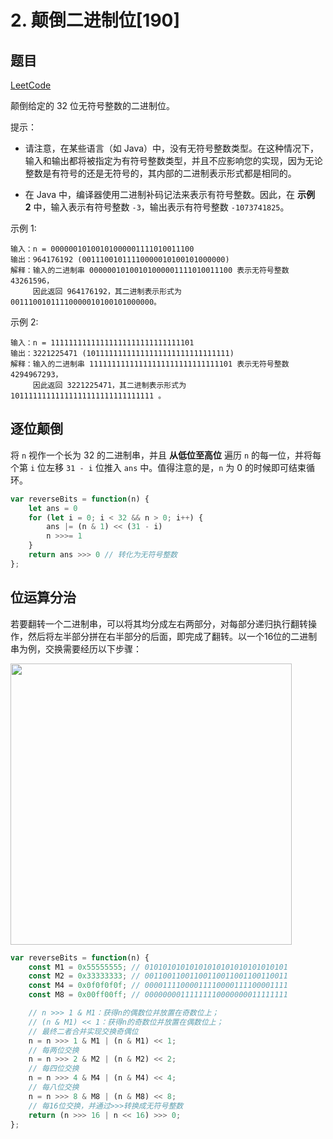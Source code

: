 # 2. 颠倒二进制位[190]

## 题目

[LeetCode](https://leetcode.cn/problems/reverse-bits/)

颠倒给定的 32 位无符号整数的二进制位。

提示：

+ 请注意，在某些语言（如 Java）中，没有无符号整数类型。在这种情况下，输入和输出都将被指定为有符号整数类型，并且不应影响您的实现，因为无论整数是有符号的还是无符号的，其内部的二进制表示形式都是相同的。

+ 在 Java 中，编译器使用二进制补码记法来表示有符号整数。因此，在 **示例 2** 中，输入表示有符号整数 `-3`，输出表示有符号整数 `-1073741825`。

示例 1:

```
输入：n = 00000010100101000001111010011100
输出：964176192 (00111001011110000010100101000000)
解释：输入的二进制串 00000010100101000001111010011100 表示无符号整数 43261596，
     因此返回 964176192，其二进制表示形式为 00111001011110000010100101000000。
```

示例 2:

```
输入：n = 11111111111111111111111111111101
输出：3221225471 (10111111111111111111111111111111)
解释：输入的二进制串 11111111111111111111111111111101 表示无符号整数 4294967293，
     因此返回 3221225471，其二进制表示形式为 10111111111111111111111111111111 。
```

## 逐位颠倒

将 `n` 视作一个长为 32 的二进制串，并且 **从低位至高位** 遍历 `n` 的每一位，并将每个第 `i` 位左移 `31 - i` 位推入 `ans` 中。值得注意的是，`n` 为 0 的时候即可结束循环。

```javascript
var reverseBits = function(n) {
    let ans = 0
    for (let i = 0; i < 32 && n > 0; i++) {
        ans |= (n & 1) << (31 - i)
        n >>>= 1
    }
    return ans >>> 0 // 转化为无符号整数
};
```

## 位运算分治

若要翻转一个二进制串，可以将其均分成左右两部分，对每部分递归执行翻转操作，然后将左半部分拼在右半部分的后面，即完成了翻转。以一个16位的二进制串为例，交换需要经历以下步骤：

<img title="" src="https://s1.ax1x.com/2022/06/02/XNG056.png" alt="" width="450" data-align="center">

```javascript
var reverseBits = function(n) {
    const M1 = 0x55555555; // 01010101010101010101010101010101
    const M2 = 0x33333333; // 00110011001100110011001100110011
    const M4 = 0x0f0f0f0f; // 00001111000011110000111100001111
    const M8 = 0x00ff00ff; // 00000000111111110000000011111111

    // n >>> 1 & M1：获得n的偶数位并放置在奇数位上；
    // (n & M1) << 1：获得n的奇数位并放置在偶数位上；
    // 最终二者合并实现交换奇偶位
    n = n >>> 1 & M1 | (n & M1) << 1;
    // 每两位交换
    n = n >>> 2 & M2 | (n & M2) << 2;
    // 每四位交换
    n = n >>> 4 & M4 | (n & M4) << 4;
    // 每八位交换
    n = n >>> 8 & M8 | (n & M8) << 8;
    // 每16位交换，并通过>>>转换成无符号整数
    return (n >>> 16 | n << 16) >>> 0;
};
```